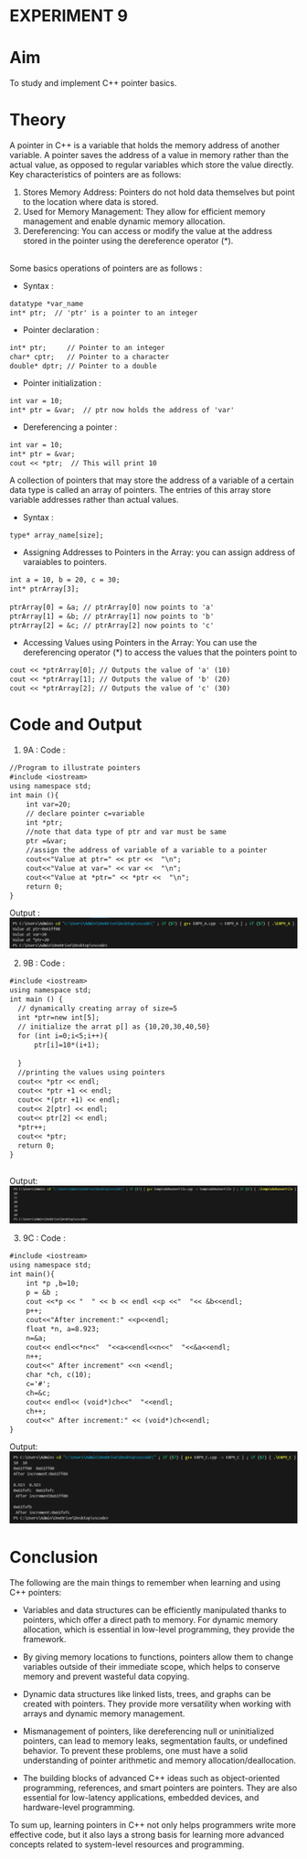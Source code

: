 # EXPERIMENT 9
# Aim
To study and implement C++ pointer basics.
# Theory
A pointer in C++ is a variable that holds the memory address of another variable. A pointer saves the address of a value in memory rather than the actual value, as opposed to regular variables which store the value directly. <br>
Key characteristics of pointers are as follows: <br>
1) Stores Memory Address: Pointers do not hold data themselves but point to the location where data is stored. <br>
2) Used for Memory Management: They allow for efficient memory management and enable dynamic memory allocation. <br>
3) Dereferencing: You can access or modify the value at the address stored in the pointer using the dereference operator (*). <br>
<br>
Some basics operations of pointers are as follows : <br>

* Syntax : <br>

```
datatype *var_name
int* ptr;  // 'ptr' is a pointer to an integer
```

* Pointer declaration : <br>
```
int* ptr;     // Pointer to an integer
char* cptr;   // Pointer to a character
double* dptr; // Pointer to a double
```

* Pointer initialization : <br>
```
int var = 10;
int* ptr = &var;  // ptr now holds the address of 'var'
```

* Dereferencing a pointer : <br>
```
int var = 10;
int* ptr = &var;
cout << *ptr;  // This will print 10
```

A collection of pointers that may store the address of a variable of a certain data type is called an array of pointers. The entries of this array store variable addresses rather than actual values. <br>
* Syntax : <br>
```
type* array_name[size];
```
* Assigning Addresses to Pointers in the Array: you can assign address of varaiables to pointers.<br>
```
int a = 10, b = 20, c = 30;
int* ptrArray[3];

ptrArray[0] = &a; // ptrArray[0] now points to 'a'
ptrArray[1] = &b; // ptrArray[1] now points to 'b'
ptrArray[2] = &c; // ptrArray[2] now points to 'c'
```
* Accessing Values using Pointers in the Array: You can use the dereferencing operator (*) to access the values that the pointers point to <br>
```
cout << *ptrArray[0]; // Outputs the value of 'a' (10)
cout << *ptrArray[1]; // Outputs the value of 'b' (20)
cout << *ptrArray[2]; // Outputs the value of 'c' (30)

```
# Code and Output 
1) 9A :
   Code :
```
//Program to illustrate pointers
#include <iostream>
using namespace std;
int main (){
    int var=20;
    // declare pointer c=variable
    int *ptr;
    //note that data type of ptr and var must be same
    ptr =&var;
    //assign the address of variable of a variable to a pointer 
    cout<<"Value at ptr=" << ptr <<  "\n";
    cout<<"Value at var=" << var <<  "\n";
    cout<<"Value at *ptr=" << *ptr <<  "\n";
    return 0;
}
   ```
   Output : <br>
   ![EXP9A](https://github.com/sarakanyal03/CDS_Experiment9/blob/main/9A.png)

2) 9B :
   Code :
  ```
#include <iostream>
using namespace std;
int main () {
    // dynamically creating array of size=5
    int *ptr=new int[5];
    // initialize the arrat p[] as {10,20,30,40,50}
    for (int i=0;i<5;i++){
        ptr[i]=10*(i+1);

    }
    //printing the values using pointers
    cout<< *ptr << endl;
    cout<< *ptr +1 << endl;
    cout<< *(ptr +1) << endl;   
    cout<< 2[ptr] << endl; 
    cout<< ptr[2] << endl; 
    *ptr++;
    cout<< *ptr;
    return 0;
}


   ```
   Output: <br>
   ![EXP9B](https://github.com/sarakanyal03/CDS_Experiment9/blob/main/9B.png)

3) 9C :
   Code :
```
#include <iostream>
using namespace std;
int main(){
    int *p ,b=10;
    p = &b ;
    cout <<*p << "  " << b << endl <<p <<"  "<< &b<<endl;
    p++;
    cout<<"After increment:" <<p<<endl;
    float *n, a=8.923;
    n=&a;
    cout<< endl<<*n<<"  "<<a<<endl<<n<<"  "<<&a<<endl;
    n++;
    cout<<" After increment" <<n <<endl;
    char *ch, c(10);
    c='#';
    ch=&c;
    cout<< endl<< (void*)ch<<"  "<<endl;
    ch++;
    cout<<" After increment:" << (void*)ch<<endl;
}

   ```

   Output: <br>
   ![EXP9C](https://github.com/sarakanyal03/CDS_Experiment9/blob/main/9C.png)
   
# Conclusion 
The following are the main things to remember when learning and using C++ pointers:

*  Variables and data structures can be efficiently manipulated thanks to pointers, which offer a direct path to memory. For dynamic memory allocation, which is essential in low-level programming, they provide the framework.

* By giving memory locations to functions, pointers allow them to change variables outside of their immediate scope, which helps to conserve memory and prevent wasteful data copying.

* Dynamic data structures like linked lists, trees, and graphs can be created with pointers. They provide more versatility when working with arrays and dynamic memory management.

* Mismanagement of pointers, like dereferencing null or uninitialized pointers, can lead to memory leaks, segmentation faults, or undefined behavior. To prevent these problems, one must have a solid understanding of pointer arithmetic and memory allocation/deallocation.

*  The building blocks of advanced C++ ideas such as object-oriented programming, references, and smart pointers are pointers. They are also essential for low-latency applications, embedded devices, and hardware-level programming.

To sum up, learning pointers in C++ not only helps programmers write more effective code, but it also lays a strong basis for learning more advanced concepts related to system-level resources and programming.
